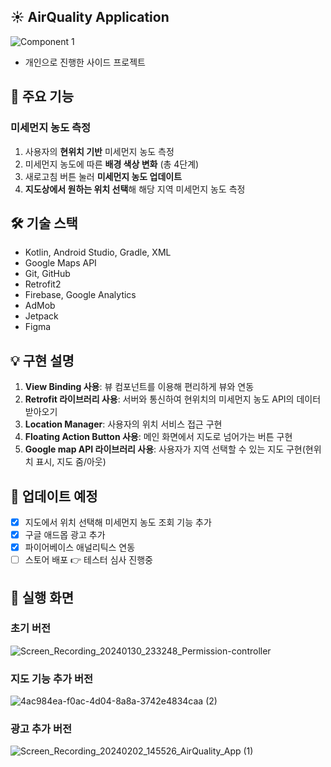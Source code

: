 ## ☀️ AirQuality Application
![Component 1](https://github.com/yesue2/AirQuality_App/assets/108323785/2234a201-c096-463c-9f58-e5768709ac6f)
- 개인으로 진행한 사이드 프로젝트

## 📌 주요 기능
### 미세먼지 농도 측정
1. 사용자의 **현위치 기반** 미세먼지 농도 측정
2. 미세먼지 농도에 따른 **배경 색상 변화** (총 4단계)
3. 새로고침 버튼 눌러 **미세먼지 농도 업데이트**
4. **지도상에서 원하는 위치 선택**해 해당 지역 미세먼지 농도 측정

## 🛠 기술 스택

- Kotlin, Android Studio, Gradle, XML
- Google Maps API
- Git, GitHub
- Retrofit2
- Firebase, Google Analytics
- AdMob
- Jetpack
- Figma
## 💡 구현 설명
1. **View Binding 사용**: 뷰 컴포넌트를 이용해 편리하게 뷰와 연동
2. **Retrofit 라이브러리 사용**: 서버와 통신하여 현위치의 미세먼지 농도 API의 데이터 받아오기
3. **Location Manager**: 사용자의 위치 서비스 접근 구현
4. **Floating Action Button 사용**: 메인 화면에서 지도로 넘어가는 버튼 구현
5. **Google map API 라이브러리 사용**: 사용자가 지역 선택할 수 있는 지도 구현(현위치 표시, 지도 줌/아웃)
## 📲 업데이트 예정
- [x] 지도에서 위치 선택해 미세먼지 농도 조회 기능 추가
- [x] 구글 애드몹 광고 추가
- [x] 파이어베이스 애널리틱스 연동
- [ ] 스토어 배포 👉 테스터 심사 진행중
## 📱 실행 화면
### 초기 버전
![Screen_Recording_20240130_233248_Permission-controller](https://github.com/yesue2/AirQuality_App/assets/108323785/382116de-2c85-4b24-8dd3-510f7adf254a)

### 지도 기능 추가 버전
![4ac984ea-f0ac-4d04-8a8a-3742e4834caa (2)](https://github.com/yesue2/AirQuality_App/assets/108323785/f52f414f-8925-48dc-8a89-3c9b0c7dcd47)

### 광고 추가 버전
![Screen_Recording_20240202_145526_AirQuality_App (1)](https://github.com/yesue2/AirQuality_App/assets/108323785/dc077cdd-cea1-4636-8ca5-ce69ffcc4eb7)


